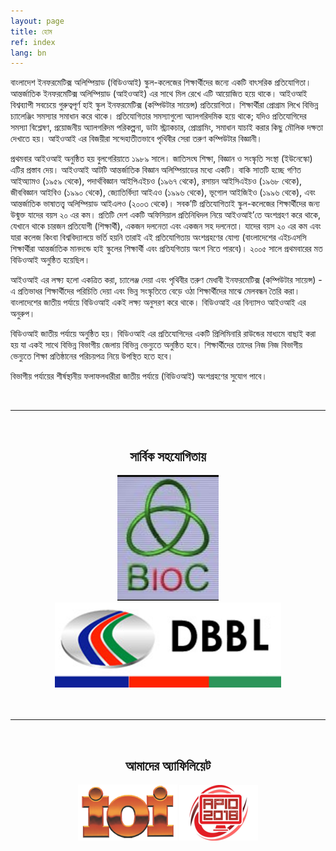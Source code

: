 ```yaml
---
layout: page
title: হোম
ref: index
lang: bn
---
```


বাংলাদেশ ইনফরমেটিক্স অলিম্পিয়াড (বিডিওআই) স্কুল-কলেজের শিক্ষার্থীদের জন্যে একটি বাৎসরিক প্রতিযোগিতা। আন্তর্জাতিক ইনফরমেটিক্স অলিম্পিয়াড (আইওআই) এর সাথে মিল রেখে এটি আয়োজিত হয়ে থাকে। আ‌ইওআই বিশ্বব্যাপী সবচেয়ে গুরুত্বপূর্ণ হাই স্কুল ইনফরমেটিক্স (কম্পিউটার সায়েন্স) প্রতিয়োগিতা। শিক্ষার্থীরা প্রোগ্রাম লিখে বিভিন্ন চ্যালেঞ্জিং সমস্যার সমাধান করে থাকে। প্রতিযোগিতার সমস্যাগুলো অ্যালগরিদমিক হয়ে থাকে; যদিও প্রতিযোগিদের সমস্যা বিশ্লেষণ, প্রয়োজনীয় অ্যালগরিদম পরিকল্পনা, ডাটা স্ট্র্যাকচার, প্রোগ্রামিং, সমাধান যাচাই করার কিছু মৌলিক দক্ষতা দেখাতে হয়। আইওআই এর বিজয়ীরা সন্দেহাতীতভাবে পৃথিবীর সেরা তরুণ কম্পিউটার বিজ্ঞানী।

প্রথমবার আইওআই অনুষ্ঠিত হয় বুলগেরিয়াতে ১৯৮৯ সালে। জাতিসংঘ শিক্ষা, বিজ্ঞান ও সংস্কৃতি সংস্থা (ইউনেস্কো) এটির প্রস্তাব দেয়। আইওআই আটটি আন্তর্জাতিক বিজ্ঞান অলিম্পিয়াডের মধ্যে একটি। বাকি সাতটি হচ্ছে গণিত আইঅ্যামও (১৯৫৯ থেকে), পদার্থবিজ্ঞান আইপিএইচও (১৯৬৭ থেকে), রসায়ন আইসিএইচও (১৯৬৮ থেকে), জীববিজ্ঞান আইবিও (১৯৯০ থেকে), জ্যোতির্বিদ্যা আইএও (১৯৯৬ থেকে), ভূগোল আইজিইও (১৯৯৬ থেকে), এবং আন্তর্জাতিক ভাষাতত্ত্ব অলিম্পিয়াড আইএলও (২০০৩ থেকে)। সবক’টি প্রতিযোগিতাই স্কুল-কলেজের শিক্ষার্থীদের জন্য উন্মুক্ত যাদের বয়স ২০ এর কম। প্রতিটি দেশ একটি অফিসিয়াল প্রতিনিধিদল নিয়ে আইওআই’তে অংশগ্রহণ করে থাকে, যেখানে থাকে চারজন প্রতিযোগী (শিক্ষার্থী), একজন দলনেতা এবং একজন সহ দলনেতা। যাদের বয়স ২০ এর কম এবং যারা কলেজ কিংবা বিশ্ববিদ্যালয়ে ভর্তি হয়নি তারাই এই প্রতিযোগিতায় অংশগ্রহণের যোগ্য (বাংলাদেশের এইচএসসি শিক্ষার্থীরা আন্তর্জাতিক মানদন্ডে হাই স্কুলের শিক্ষার্থী এবং প্রতিযগিতায় অংশ নিতে পারবে)। ২০০৫ সালে প্রথমবারের মত বিডিওআই অনুষ্ঠিত হয়েছিল।

আইওআই এর লক্ষ্য হলো একত্রিত করা, চ্যালেঞ্জ দেয়া এবং পৃথিবীর তরুণ মেধাবী ইনফরমেটিক্স (কম্পিউটার সায়েন্স) - এ প্রতিভাধর শিক্ষার্থীদের পরিচিতি দেয়া এবং ভিন্ন সংস্কৃতিতে বেড়ে ওঠা শিক্ষার্থীদের মাঝে মেলবন্ধন তৈরি করা। বাংলাদেশের জাতীয় পর্যায়ে বিডিওআই একই লক্ষ্য অনুসরণ করে থাকে। বিডিওআই এর বিন্যাসও আইওআই এর অনুরুপ।

বিডিওআই জাতীয় পর্যায়ে অনুষ্ঠিত হয়। বিডিওআই এর প্রতিযোগিদের একটি প্রিলিমিনারি রাউন্ডের মাধ্যমে বাছাই করা হয় যা একই সাথে বিভিন্ন বিভাগীয় জেলায় বিভিন্ন ভেন্যুতে অনুষ্ঠিত হবে। শিক্ষার্থীদের তাদের নিজ নিজ বিভাগীয় ভেন্যুতে শিক্ষা প্রতিষ্ঠানের পরিচয়পত্র নিয়ে উপস্থিত হতে হবে।

বিভাগীয় পর্যায়ের শীর্ষস্থানীয় ফলাফলধারীরা জাতীয় পর্যায়ে (বিডিওআই) অংশগ্রহণের সুযোগ পাবে।

<br />
<hr />
<br />
<div>
    <center>
        <h2>সার্বিক সহযোগিতায়</h2>
        <img src="./assets/BIOC.png" style="max-height: 200.812px" />
        <img src="./assets/DBBL.jpg" style="max-width:72%;"/>
    </center>
</div>

<br />
<br />
<hr />
<br />
<div>
    <center>
        <h2>আমাদের অ্যাফিলিয়েট</h2>
        <img src="./assets/IOI.png" />
        <img src="./assets/APIO-2018.png" />
    </center>
</div>
